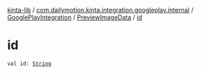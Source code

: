 [kinta-lib](../../../index.md) / [com.dailymotion.kinta.integration.googleplay.internal](../../index.md) / [GooglePlayIntegration](../index.md) / [PreviewImageData](index.md) / [id](./id.md)

# id

`val id: `[`String`](https://kotlinlang.org/api/latest/jvm/stdlib/kotlin/-string/index.html)